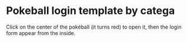 # Pokeball login template by catega
Click on the center of the pokéball (it turns red) to open it, then the login form appear from the inside.

